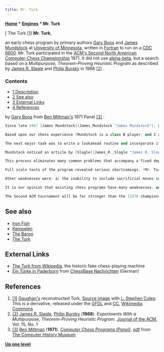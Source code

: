 ```yaml
---
title: Mr. Turk
---
```

**[Home](Home "Home") \* [Engines](Engines "Engines") \* Mr. Turk**



[ The Turk <a id="cite-note-1" href="#cite-ref-1">[1]</a>
**Mr. Turk**,  

an early chess program by primary authors [Gary Boos](Gary_Boos "Gary Boos") and [James Mundstock](James_Mundstock "James Mundstock") at [University of Minnesota](University_of_Minnesota "University of Minnesota"), written in [Fortran](Fortran "Fortran") to run on a [CDC 6600](CDC_6600 "CDC 6600"). Mr. Turk participated in the [ACM's Second North American Computer-Chess Championship](ACM_1971 "ACM 1971") 1971. It did not use [alpha-beta](Alpha-Beta "Alpha-Beta"), but a search based on a *Multipurpose, Theorem-Proving Heuristic Program* as described by [James R. Slagle](James_R._Slagle "James R. Slagle") and [Philip Bursky](Philip_Bursky "Philip Bursky") in 1968 <a id="cite-note-2" href="#cite-ref-2">[2]</a> . 



### Contents


* [1 Description](#description)
* [2 See also](#see-also)
* [3 External Links](#external-links)
* [4 References](#references)






by [Gary Boos](Gary_Boos "Gary Boos") from [Ben Mittman's](Ben_Mittman "Ben Mittman") 1971 Panel <a id="cite-note-3" href="#cite-ref-3">[3]</a> :




```C++
Since late 1967 [James Mundstock](James_Mundstock "James Mundstock"), myself, and others, have been working on our chess program, *Mr. Turk*. *Mr. Turk* was developed at the University of Minnesota on a CDC 6600. At almost all times everyone working on the program was both a chess player and a reasonably good FORTRAN programmer. Our main goal has been to produce a program that could win as many chess games as possible. The methods used in striving for this goal have varied from group to group.

```


```C++
Based upon our chess experience (Mundstock is a class B player, and I am an experienced, class A player), we knew that to obtain a winning position, one normally has to outplay the opponent in both the opening and the middle game. Consequently, we concentrated our initial efforts on writing good [evaluation](Evaluation "Evaluation") routines for the [opening](Opening "Opening") and [middlegame](Middlegame "Middlegame"), plus producing routines that supplied [legal moves](Legal_Move "Legal Move"), location of [pinned pieces](Pin "Pin"), which squares are attacked by which pieces, etc. The result was a program that would produce reasonable moves 80 to 90% of the time, with (in effect) a 1-ply level lookahead.

```


```C++
The next major task was to write a lookahead routine and incorporate it into the rest of the program. Existing lookahead routines were not impressive. They tended to have a vast number of limbs in their move tree, and very little evaluation was spent on the positions examined. An experienced human chess player selects variations with an efficiency at least 10 times greater than any pre-1970 program. Mundstock and I felt that any attempt to approach a master's thought process should help in shaping and improving the move tree. The most noticeable difference in previous lookahead routines and a master's analysis is that the master analyzes one and only one line at a time. He seems to try to insure that that line is the best for both sides, and he attempts to analyze it as deeply as his vision and time permit.

```


```C++
Mundstock noticed an article by [Slagle](James_R._Slagle "James R. Slagle") and [Bursky](Philip_Bursky "Philip Bursky") in the Journal of the ACM, that pointed toward an algorithm that seemed better than alpha-beta pruning. Based upon this article, and guided by Mundstock, I wrote a lookahead routine whose main theme is that the best line is analyzed until it is shown that it is no longer the best line.

```


```C++
This process eliminates many common problems that accompany a fixed depth search, one of which is the *[Ostrich Effect](Horizon_Effect "Horizon Effect")* which existed in even [Northwestern University's](Northwestern_University "Northwestern University")  [Chess 3.0](Chess_(Program) "Chess (Program)"). Tests showed that in a small set of positions, *Mr. Turk* could find the main variation on the first try. We believe that the basic theme of our lookahead routine is better than alpha-beta pruning.

```


```C++
Full scale tests of the program revealed serious shortcomings. *Mr. Turk* had only a [fixed width](Type_B_Strategy "Type B Strategy") (5 moves) move tree, and when all of the top 5 moves were bad (often twice a game), the program was forced to play the best of those 5. That is to say, we had no fall-back routine; no panic button to push.

```


```C++
Other weaknesses were: a) the inability to include sacrificial moves in the move tree, b) little endgame capability, and c) only a small opening book. Nevertheless, we challenged five other programs to postal matches. Only Northwestern University was capable of playing. The match was started in late 1970, and Chess 3.2 is presently winning the two game match. Our team has been working on the above weaknesses since September 1970, and also performing a major overhaul on the existing code. We hope to be able to include tactical moves in the move tree, provide a fall-back algorithm, enlarge and improve our [opening book](Opening_Book "Opening Book") and still keep the necessary storage at under 54k.

```


```C++
It is our opinion that existing chess programs have many weaknesses, and that their play is far too often superficial. Almost all programs find it very difficult to win an endgame if positional play is of the essence. Most programs have opening books, but I seriously doubt that any can handle [transpositions](Transposition "Transposition"). I have never seen a program sacrifice material unless either checkmate or a net win of material was within its view. Also (and this is probably the hardest task of all) no program has been able to develop a logical plan of play in a general position. With the aid of other chess players in Minnesota, we have developed a secret weapon for the [Second ACM tournament](ACM_1971 "ACM 1971"), and will attempt to exploit one of these weaknesses.

```


```C++
The Second ACM tournament will be far stronger than the [1970 championship](ACM_1970 "ACM 1970") (how much stronger will be indicated by where Chess 3.5 finishes). The tournament will provide very interesting games, and the panel discussions between chess programmers from across the nation will bring forth new ideas. We must learn all the lessons we can, for next year, the Russians are coming.

```

## See also


* [Iron Fish](Iron_Fish "Iron Fish")
* [Kempelen](Kempelen "Kempelen")
* [The Baron](The_Baron "The Baron")
* [The Turk](The_Turk "The Turk")


## External Links


* [The Turk from Wikipedia](https://en.wikipedia.org/wiki/The_Turk), the historic fake chess-playing machine
* [Ein Türke in Paderborn](https://de.chessbase.com/post/ein-trke-in-paderborn) from [ChessBase Nachrichten](ChessBase "ChessBase") (German)


## References


 1. <a id="cite-ref-1" href="#cite-note-1">[1]</a> [Gaughan's](https://en.wikipedia.org/wiki/John_Gaughan) reconstructed Turk, [Source image](http://www.grg.org/images/TurkSColes.jpg) with [L. Stephen Coles](L._Stephen_Coles "L. Stephen Coles"): This is a derivative, released under the [GFDL](https://en.wikipedia.org/wiki/GNU_Free_Documentation_License) and [CC](https://en.wikipedia.org/wiki/Creative_Commons), [Wikimedia Commons](https://en.wikipedia.org/wiki/Wikimedia_Commons) 
2. <a id="cite-ref-2" href="#cite-note-2">[2]</a> [James R. Slagle](James_R._Slagle "James R. Slagle"), [Philip Bursky](Philip_Bursky "Philip Bursky") (**1968**). *Experiments With a Multipurpose, Theorem-Proving Heuristic Program*. [Journal of the ACM](ACM#Journal "ACM"), Vol. 15, No. 1
3. <a id="cite-ref-3" href="#cite-note-3">[3]</a> [Ben Mittman](Ben_Mittman "Ben Mittman") (**1971**). *[Computer Chess Programs (Panel)](http://www.computerhistory.org/chess/full_record.php?iid=doc-431614f6d1ee8)*. [pdf](http://archive.computerhistory.org/projects/chess/related_materials/text/3-1%20and%203-3.computer_chess_panel.mittman/3-1%20and%203-3.computer_chess_panel.mittman_etc.1971.ACM.062303021.pdf) from [The Computer History Museum](The_Computer_History_Museum "The Computer History Museum")

**[Up one level](Engines "Engines")**







 
